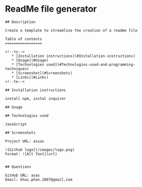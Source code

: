# ReadMe file generator
   
    ## Description
    
    Create a template to streamline the creation of a readme file
   
    Table of contents
    =================
    
    <!--ts-->
       * [Installation instructions](#Installation-instructions)
       * [Usage](#Usage)
       * [Technologies used](#Technologies-used-and-programming-techniques)
       * [Screenshot](#Screenshots)
       * [Links](#Links)
    <!--te-->
    
    ## Installation instructions
    
    install npm, instal inquirer

    ## Usage

    ## Technologies used
    
    JavaScript
   
    ## Screenshots
    
    Project URL: assas

    ![Github logo](/images/logo.png)
    Format: ![Alt Text](url)
    
    
    ## Questions
    
    GitHub URL: asas
    Email: khai.phan.2007@gmail,com

